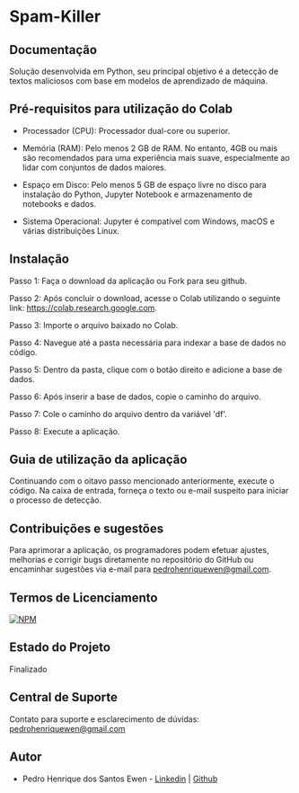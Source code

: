 # Spam-Killer

## Documentação
  Solução desenvolvida em Python, seu principal objetivo é a detecção de textos maliciosos com base em modelos de aprendizado de máquina.

## Pré-requisitos para utilização do Colab
- Processador (CPU): Processador dual-core ou superior.
  
- Memória (RAM): Pelo menos 2 GB de RAM. No entanto, 4GB ou mais são recomendados para uma experiência mais suave, especialmente ao lidar com conjuntos de dados maiores.

- Espaço em Disco: Pelo menos 5 GB de espaço livre no disco para instalação do Python, Jupyter Notebook e armazenamento de notebooks e dados.

- Sistema Operacional: Jupyter é compatível com Windows, macOS e várias distribuições Linux.

## Instalação 
  Passo 1: Faça o download da aplicação ou Fork para seu github.

  Passo 2: Após concluir o download, acesse o Colab utilizando o seguinte link: https://colab.research.google.com.

  Passo 3: Importe o arquivo baixado no Colab.

  Passo 4: Navegue até a pasta necessária para indexar a base de dados no código.

  Passo 5: Dentro da pasta, clique com o botão direito e adicione a base de dados.

  Passo 6: Após inserir a base de dados, copie o caminho do arquivo.

  Passo 7: Cole o caminho do arquivo dentro da variável 'df'.
  
  Passo 8: Execute a aplicação.

## Guia de utilização da aplicação
  Continuando com o oitavo passo mencionado anteriormente, execute o código. Na caixa de entrada, forneça o texto ou e-mail suspeito para iniciar o processo de detecção.

## Contribuições e sugestões 
  Para aprimorar a aplicação, os programadores podem efetuar ajustes, melhorias e corrigir bugs diretamente no repositório do GitHub ou encaminhar sugestões via e-mail para    pedrohenriquewen@gmail.com.

## Termos de Licenciamento
  [![NPM](https://img.shields.io/npm/l/react)](https://github.com/devsuperior/sds1-wmazoni/blob/master/LICENSE) 
  
## Estado do Projeto
  Finalizado
## Central de Suporte
  Contato para suporte e esclarecimento de dúvidas: pedrohenriquewen@gmail.com

## Autor
  - Pedro Henrique dos Santos Ewen - [Linkedin](https://www.linkedin.com/in/pedroewen-sec/) | [Github](https://github.com/PedroEwen)

